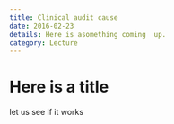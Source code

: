 ```yaml
---
title: Clinical audit cause
date: 2016-02-23
details: Here is asomething coming  up.
category: Lecture
---
```


# Here is a title

let us see if it works